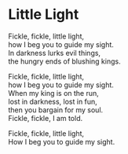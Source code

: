 # Little Light

Fickle, fickle, little light,  
how I beg you to guide my sight.  
In darkness lurks evil things,  
the hungry ends of blushing kings.  

Fickle, fickle, little light,  
how I beg you to guide my sight.  
When my king is on the run,  
lost in darkness, lost in fun,  
then you bargain for my soul.  
Fickle, fickle, I am told.  

Fickle, fickle, little light,  
How I beg you to guide my sight.  
